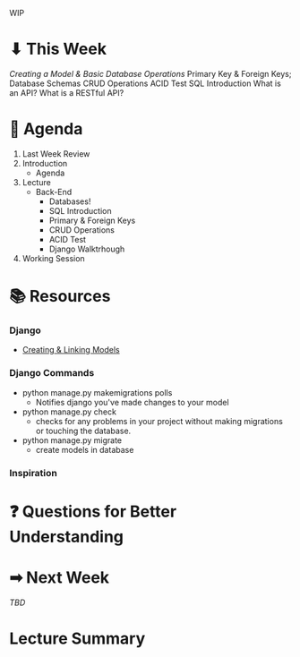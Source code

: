WIP
# ⬇ This Week
_Creating a Model & Basic Database Operations_
Primary Key & Foreign Keys; Database Schemas
CRUD Operations
ACID Test
SQL Introduction
What is an API? What is a RESTful API?

# 📖 Agenda
1. Last Week Review
2. Introduction
   * Agenda
3. Lecture
   * Back-End
     * Databases!
     * SQL Introduction
     * Primary & Foreign Keys
     * CRUD Operations
     * ACID Test
     * Django Walktrhough
5. Working Session

# 📚 Resources
### Django
* [Creating & Linking Models](https://docs.djangoproject.com/en/4.2/intro/tutorial02/)

### Django Commands
* python manage.py makemigrations polls
  * Notifies django you've made changes to your model
* python manage.py check
  * checks for any problems in your project without making migrations or touching the database.
* python manage.py migrate
  * create models in database

### Inspiration

# ❓ Questions for Better Understanding

# ➡ Next Week
_TBD_

# Lecture Summary
